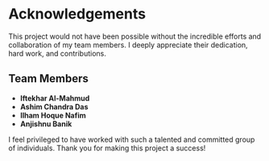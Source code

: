 # Acknowledgements

This project would not have been possible without the incredible efforts and collaboration of my team members. I deeply appreciate their dedication, hard work, and contributions.

## Team Members
- **Iftekhar Al-Mahmud**
- **Ashim Chandra Das**
- **Ilham Hoque Nafim**
- **Anjishnu Banik**

I feel privileged to have worked with such a talented and committed group of individuals. Thank you for making this project a success!




